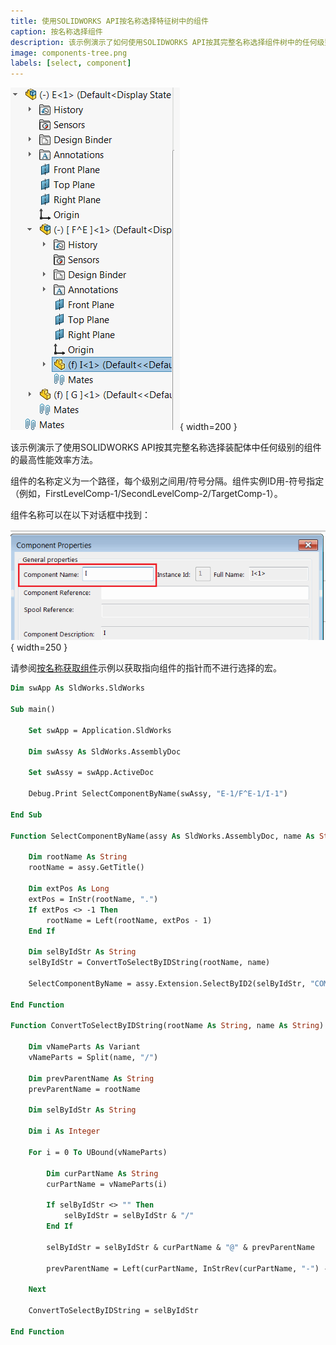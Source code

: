 ```yaml
---
title: 使用SOLIDWORKS API按名称选择特征树中的组件
caption: 按名称选择组件
description: 该示例演示了如何使用SOLIDWORKS API按其完整名称选择组件树中的任何级别的组件。
image: components-tree.png
labels: [select, component]
---
```

![组件的多级树](components-tree.png){ width=200 }

该示例演示了使用SOLIDWORKS API按其完整名称选择装配体中任何级别的组件的最高性能效率方法。

组件的名称定义为一个路径，每个级别之间用/符号分隔。组件实例ID用-符号指定（例如，FirstLevelComp-1/SecondLevelComp-2/TargetComp-1）。

组件名称可以在以下对话框中找到：

![属性对话框中的组件名称](component-name.png){ width=250 }

请参阅[按名称获取组件](/docs/codestack/solidworks-api/document/assembly/components/get-by-name)示例以获取指向组件的指针而不进行选择的宏。

~~~ vb
Dim swApp As SldWorks.SldWorks

Sub main()

    Set swApp = Application.SldWorks
    
    Dim swAssy As SldWorks.AssemblyDoc
    
    Set swAssy = swApp.ActiveDoc

    Debug.Print SelectComponentByName(swAssy, "E-1/F^E-1/I-1")

End Sub

Function SelectComponentByName(assy As SldWorks.AssemblyDoc, name As String) As Boolean
    
    Dim rootName As String
    rootName = assy.GetTitle()
    
    Dim extPos As Long
    extPos = InStr(rootName, ".")
    If extPos <> -1 Then
        rootName = Left(rootName, extPos - 1)
    End If
    
    Dim selByIdStr As String
    selByIdStr = ConvertToSelectByIDString(rootName, name)
    
    SelectComponentByName = assy.Extension.SelectByID2(selByIdStr, "COMPONENT", 0, 0, 0, False, -1, Nothing, swSelectOption_e.swSelectOptionDefault)
    
End Function

Function ConvertToSelectByIDString(rootName As String, name As String) As String

    Dim vNameParts As Variant
    vNameParts = Split(name, "/")
    
    Dim prevParentName As String
    prevParentName = rootName
    
    Dim selByIdStr As String
    
    Dim i As Integer
    
    For i = 0 To UBound(vNameParts)
        
        Dim curPartName As String
        curPartName = vNameParts(i)
        
        If selByIdStr <> "" Then
            selByIdStr = selByIdStr & "/"
        End If
        
        selByIdStr = selByIdStr & curPartName & "@" & prevParentName
        
        prevParentName = Left(curPartName, InStrRev(curPartName, "-") - 1)
        
    Next
    
    ConvertToSelectByIDString = selByIdStr
    
End Function
~~~